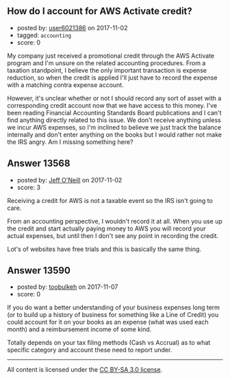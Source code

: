 ## How do I account for AWS Activate credit?

- posted by: [user6021386](https://stackexchange.com/users/7979314/user6021386) on 2017-11-02
- tagged: `accounting`
- score: 0

My company just received a promotional credit through the AWS Activate program and I'm unsure on the related accounting procedures. From a taxation standpoint, I believe the only important transaction is expense reduction, so when the credit is applied I'll just have to record the expense with a matching contra expense account. 

However, it's unclear whether or not I should record any sort of asset with a corresponding credit account now that we have access to this money. I've been reading Financial Accounting Standards Board publications and I can't find anything directly related to this issue. We don't receive anything unless we incur AWS expenses, so I'm inclined to believe we just track the balance internally and don't enter anything on the books but I would rather not make the IRS angry. Am I missing something here?


## Answer 13568

- posted by: [Jeff O'Neill](https://stackexchange.com/users/46273/jeff-o-neill) on 2017-11-02
- score: 3

Receiving a credit for AWS is not a taxable event so the IRS isn't going to care.

From an accounting perspective, I wouldn't record it at all.  When you use up the credit and start actually paying money to AWS you will record your actual expenses, but until then I don't see any point in recording the credit.

Lot's of websites have free trials and this is basically the same thing.



## Answer 13590

- posted by: [toobulkeh](https://stackexchange.com/users/1462218/toobulkeh) on 2017-11-07
- score: 0

If you do want a better understanding of your business expenses long term (or to build up a history of business for something like a Line of Credit) you could account for it on your books as an expense (what was used each month) and a reimbursement income of some kind.

Totally depends on your tax filing methods (Cash vs Accrual) as to what specific category and account these need to report under.



---

All content is licensed under the [CC BY-SA 3.0 license](https://creativecommons.org/licenses/by-sa/3.0/).
